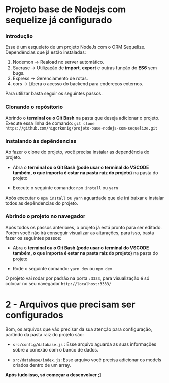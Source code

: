 # Projeto base de Nodejs com sequelize já configurado

### Introdução

Esse é um esqueleto de um projeto NodeJs com o ORM Sequelize. Dependências que já estão instaladas:

1. Nodemon -> Reaload no server automático.
2. Sucrase -> Utilização de **import**, **export** e outras função do **ES6** sem bugs.
3. Express -> Gerenciamento de rotas.
4. cors -> Libera o acesso do backend para endereços externos.

Para utilizar basta seguir os seguintes passos. 

### Clonando o repósitorio

Abrindo o __terminal ou o Git Bash__ na pasta que deseja adicionar o projeto. Execute essa linha de comando: ```git clone https://github.com/higorkonig/projeto-base-nodejs-com-sequelize.git```

### Instalando às depêndencias

Ao fazer o clone do projeto, você precisa instalar as dependência do projeto.

* Abra o __terminal ou o Git Bash (pode usar o terminal do VSCODE também, o que importa é estar na pasta raiz do projeto)__ na pasta do projeto

* Execute o seguinte comando: ```npm install``` ou  ```yarn ```

Após executar o ```npm install``` ou ```yarn``` aguardade que ele irá baixar e instalar todos as depêndencias do projeto.

### Abrindo o projeto no navegador

Após todos os passos anteriores, o projeto já está pronto para ser editado. Porém você não irá conseguir visualizar as altarações, para isso, basta fazer os seguintes passos:

* Abra o __terminal ou o Git Bash (pode usar o terminal do VSCODE também, o que importa é estar na pasta raiz do projeto)__ na pasta do projeto

* Rode o seguinte comando: ```yarn dev``` ou ```npm dev```

O projeto vai rodar por padrão na porta ```:3333```, para visualização é só colocar no seu navegador ```http://localhost:3333/```

# 2 - Arquivos que precisam ser configurados

Bom, os arquivos que vão precisar da sua atenção para configuração, partindo da pasta raiz do projeto são:

* ```src/config/database.js``` : Esse arquivo aguarda as suas informações sobre a conexão com o banco de dados.

* ```src/database/index.js```: Esse arquivo você precisa adicionar os models criados dentro de um array.

**Após tudo isso, só começar a desenvolver ;]**
